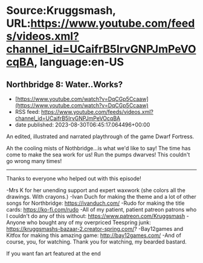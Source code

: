 # Source:Kruggsmash, URL:https://www.youtube.com/feeds/videos.xml?channel_id=UCaifrB5IrvGNPJmPeVOcqBA, language:en-US

## Northbridge 8: Water..Works?
 - [https://www.youtube.com/watch?v=DqCGp5Ccaaw](https://www.youtube.com/watch?v=DqCGp5Ccaaw)
 - RSS feed: https://www.youtube.com/feeds/videos.xml?channel_id=UCaifrB5IrvGNPJmPeVOcqBA
 - date published: 2023-08-30T06:45:17.064496+00:00

An edited, illustrated and narrated playthrough of the game Dwarf Fortress.

 Ah the cooling mists of Nothbridge...is what we'd like to say! The time has come to make the sea work for us! Run the pumps dwarves! This couldn't go wrong many times!

--------------------

 Thanks to everyone who helped out with this episode!

 -Mrs K for her unending support and expert waxwork (she colors all the drawings. With crayons.)
 -Ivan Duch for making the theme and a lot of other songs for Northbridge: https://ivanduch.com/
 -Rudo for making the title cards: https://ko-fi.com/rudo 
 -All of my patient, patient patreon patrons who I couldn't do any of this without: https://www.patreon.com/Kruggsmash
 -Anyone who bought any of my overpriced Teespring junk: https://kruggsmashs-bazaar-2.creator-spring.com/?
 -Bay12games and Kitfox for making this amazing game: http://bay12games.com/
 -And of course, you, for watching. Thank you for watching, my bearded bastard.

If you want fan art featured at the end

